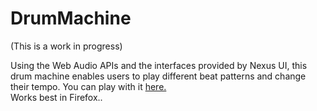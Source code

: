 # DrumMachine
(This is a work in progress)

Using the Web Audio APIs and the interfaces provided by Nexus UI, this drum machine enables users to play different beat patterns and change their tempo. 
You can play with it <a href = "https://saumya1510.github.io/DrumMachine/"> here.</a>  
Works best in Firefox..
